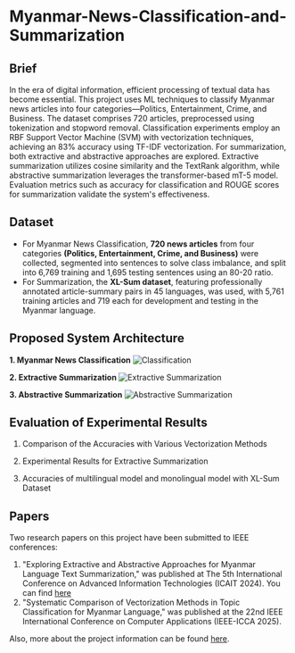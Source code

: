 # Myanmar-News-Classification-and-Summarization

## Brief
In the era of digital information, efficient processing of textual data has become essential. This project uses ML techniques to classify Myanmar news articles into four categories—Politics, Entertainment, Crime, and Business. The dataset comprises 720 articles, preprocessed using tokenization and stopword removal. Classification experiments employ an RBF Support Vector Machine (SVM) with vectorization techniques, achieving an 83% accuracy using TF-IDF vectorization. For summarization, both extractive and abstractive approaches are explored. Extractive summarization utilizes cosine similarity and the TextRank algorithm, while abstractive summarization leverages the transformer-based mT-5 model. Evaluation metrics such as accuracy for classification and ROUGE scores for summarization validate the system's effectiveness.

## Dataset
- For Myanmar News Classification, **720 news articles** from four categories **(Politics, Entertainment, Crime, and Business)** were collected, segmented into sentences to solve class imbalance, and split into 6,769 training and 1,695 testing sentences using an 80-20 ratio.
- For Summarization, the **XL-Sum dataset**, featuring professionally annotated article-summary pairs in 45 languages, was used, with 5,761 training articles and 719 each for development and testing in the Myanmar language.

## Proposed System Architecture
**1. Myanmar News Classification**
![Classification](https://github.com/user-attachments/assets/37e87fc9-d8f5-4711-88f4-14f16acb6e38)

**2. Extractive Summarization**
![Extractive Summarization](https://github.com/user-attachments/assets/5e867461-4c8c-462d-869d-144dc5a83a58)

**3. Abstractive Summarization**
![Abstractive Summarization](https://github.com/user-attachments/assets/e7648ed2-a4f4-4dbd-ab85-d4f763c3599e)

## Evaluation of Experimental Results
1. Comparison of the Accuracies with Various Vectorization Methods

2. Experimental Results for Extractive Summarization

3. Accuracies of multilingual model and monolingual model with XL-Sum Dataset


## Papers
Two research papers on this project have been submitted to IEEE conferences:
1. "Exploring Extractive and Abstractive Approaches for Myanmar Language Text Summarization," was published at The 5th  International Conference on Advanced Information Technologies (ICAIT 2024). You can find [here](https://public.thinkonweb.com/sites/iccr2023/proceeding)
2. "Systematic Comparison of Vectorization Methods in Topic Classification for Myanmar Language," was published at the 22nd  IEEE International Conference on Computer Applications (IEEE-ICCA 2025).

Also, more about the project information can be found [here](https://github.com/Raghu2411/Vaccine-Tweets-Sentiment-Analysis/blob/main/Project%20Report.pdf).


